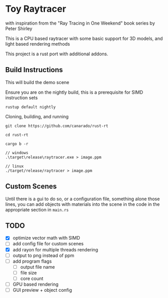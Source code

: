 # Toy Raytracer
with inspiration from the "Ray Tracing in One Weekend" book series by Peter Shirley   

This is a CPU based raytracer with some basic support for 3D models, and light based rendering methods  

This project is a rust port with additional addons.  

## Build Instructions
This will build the demo scene

Ensure you are on the nightly build, this is a prerequisite for SIMD instruction sets
```
rustup default nightly
```

Cloning, building, and running
```
git clone https://github.com/canarado/rust-rt

cd rust-rt

cargo b -r

// windows
.\target\release\raytracer.exe > image.ppm

// linux
./target/release/raytracer > image.ppm
```

## Custom Scenes
Until there is a gui to do so, or a configuration file, something alone those lines,
you can add objects with materials into the scene in the code in the appropriate section in `main.rs`

## TODO
- [x] optimize vector math with SIMD
- [ ] add config file for custom scenes
- [x] add rayon for multiple threads rendering
- [ ] output to png instead of ppm
- [ ] add program flags
    - [ ] output file name
    - [ ] file size
    - [ ] core count
- [ ] GPU based rendering
- [ ] GUI preview + object config